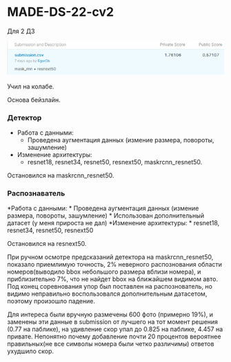 # MADE-DS-22-cv2
Для 2 ДЗ

![](score.png)

Учил на колабе.

Основа бейзлайн.

### Детектор

* Работа с данными:
    * Проведена аугментация данных (измение размера, повороты, зашумление)
* Изменение архитектуры:
    * resnet18, resnet34, resnet50, resnext50, maskrcnn_resnet50.
    
Остановился на maskrcnn_resnet50.
    
### Распознаватель

*Работа с данными:
    * Проведена аугментация данных (измение размера, повороты, зашумление)
    * Использован дополнительный датасет (у меня прироста не дал)
*Изменение архитектуры:
    * resnet18, resnet34, resnet50, resnext50
    
Остановился на resnext50.

При ручном осмотре предсказаний детектора на maskrcnn_resnet50, показало приемлимую точность, 2% неверного распознования области номеров(выводило bbox небольшого размера вблизи номера), и приблизительно 7%, что не найдет bbox на ближайшем видимом авто.
Под конец соревнования упор был поставлен на распознователь, но видимо неправильно воспользовался дополнительным датасетом, поэтому произошло падение.

Для интереса были вручную размечены 600 фото (примерно 19%), и заменены эти данные в submission от лучшего на тот момент решения (0.77 на паблике), на удивление скор упал до 0.825 на паблике, 4.457 на привате. Непонятно почему добавление почти 20 процентов вероятнее правильных(не все символы номера были четко различимы) ответов ухудшило скор.
